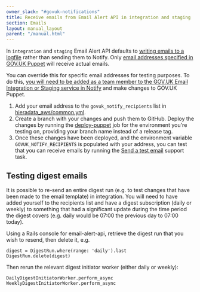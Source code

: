 ```yaml
---
owner_slack: "#govuk-notifications"
title: Receive emails from Email Alert API in integration and staging
section: Emails
layout: manual_layout
parent: "/manual.html"
---
```


In `integration` and `staging` Email Alert API defaults to [writing emails to
a logfile][logging-emails] rather than sending them to Notify. Only [email
addresses specified in GOV.UK Puppet][puppet-config] will receive actual
emails.

You can override this for specific email addresses for testing
purposes. To do this, [you will need to be added as a team member to
the GOV.UK Email Integration or Staging service in Notify][add-in-notify] and
make changes to GOV.UK Puppet.

1. Add your email address to the `govuk_notify_recipients` list in
   [hieradata_aws/common.yml][].
2. Create a branch with your changes and push them to GitHub. Deploy the
   changes by running the [deploy-puppet][] job for the environment you're
   testing on, providing your branch name instead of a release tag.
3. Once these changes have been deployed, and the environment variable
   `GOVUK_NOTIFY_RECIPIENTS` is populated with your address, you can test that
   you can receive emails by running the [Send a test email][] support task.

## Testing digest emails

It is possible to re-send an entire digest run (e.g. to test changes that have been made to the email template) in integration.  You will need to have added yourself to the recipients list and have a digest subscription (daily or weekly) to something that had a significant update during the time period the digest covers (e.g. daily would be 07:00 the previous day to 07:00 today).

Using a Rails console for email-alert-api, retrieve the digest run that you wish to resend, then delete it, e.g.

```
digest = DigestRun.where(range: 'daily').last
DigestRun.delete(digest)
```

Then rerun the relevant digest initiator worker (either daily or weekly):

```
DailyDigestInitiatorWorker.perform_async
WeeklyDigestInitiatorWorker.perform_async
```

[logging-emails]: https://github.com/alphagov/email-alert-api/blob/006afa2ee6c35631b83b16519f8af2c6c2ea5c59/app/services/send_email_service/send_pseudo_email.rb#L10-L20
[puppet-config]: https://github.com/alphagov/govuk-puppet/blob/028381e3022f635e1958a45478b0b274e672b602/hieradata_aws/common.yaml#L546-L549
[add-in-notify]: /manual/govuk-notify.html#receiving-emails-from-govuk-notify
[hieradata_aws/common.yml]: https://github.com/alphagov/govuk-puppet/blob/master/hieradata_aws/common.yaml
[deploy-puppet]: https://deploy.integration.publishing.service.gov.uk/job/Deploy_Puppet
[Send a test email]: https://github.com/alphagov/email-alert-api/blob/master/docs/support-tasks.md#send-a-test-email
